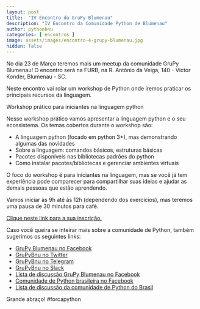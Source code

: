 ```yaml
---
layout: post
title:  "IV Encontro do GruPy Blumenau"
description: "IV Encontro da Comunidade Python de Blumenau"
author: pythonbnu
categories: [ encontros ]
image: assets/images/encontro-4-grupy-blumenau.jpg
hidden: false
---
```


No dia 23 de Março teremos mais um meetup da comunidade GruPy Blumenau! O encontro será na FURB, na R. Antônio da Veiga, 140 - Victor Konder, Blumenau - SC.

Neste encontro vai rolar um workshop de Python onde iremos praticar os principais recursos da linguagem.

Workshop prático para iniciantes na linguagem python

Nesse workshop prático vamos apresentar a linguagem python e o seu ecossistema.
Os temas cobertos durante o workshop são:
- A linguagem python (focado em python 3+), mas demonstrando algumas das novidades
- Sobre a linguagem: comandos básicos, estruturas básicas
- Pacotes disponíveis nas bibliotecas padrões do python
- Como instalar pacotes/bibliotecas e gerenciar ambientes virtuais

O foco do workshop é para iniciantes na linguagem, mas se você já tem experiência pode comparecer para compartilhar suas ideias e ajudar as demais pessoas que estão aprendendo.

Vamos iniciar às 9h até às 12h (dependendo dos exercícios), mas teremos uma pausa de 30 minutos para café.

[Clique neste link para a sua inscrição.](https://www.meetup.com/hackerspaceblumenau/events/259512011/?_xtd=gatlbWFpbF9jbGlja9oAJDE0NTgxZmM2LTFjYTUtNDAyZi04Y2VlLTAzYTM5MmZhOWM1OA)

Caso você queira se inteirar mais sobre a comunidade de Python, também sugerimos os seguintes links:

<ul>
    <li><a href="https://www.facebook.com/pythonbnu/">GruPy Blumenau no Facebook</a></li>
    <li><a href="https://twitter.com/pythonbnu">GruPyBnu no Twitter</a></li>
    <li><a href="https://telegram.me/GruPyBnu">GruPyBnu no Telegram</a></li>
    <li><a href="https://hackerspaceblumenau.slack.com/messages/C6U70HXK4">GruPyBnu no Slack</a></li>
    <li><a href="https://www.facebook.com/groups/185266825299444/">Lista de discussão GruPy Blumenau no Facebook</a></li>
    <li><a href="https://www.facebook.com/groups/python.brasil/">Comunidade de Python brasileira no Facebook</a></li>
    <li><a href="https://groups.google.com/forum/#!forum/python-brasil">Lista de discussão da comunidade de Python do Brasil</a></li>
</ul>

Grande abraço!
#forcapython